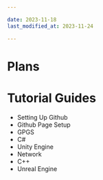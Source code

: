 ```yaml
---

date: 2023-11-18
last_modified_at: 2023-11-24

---
```


# Plans


# Tutorial Guides
- Setting Up Github
- Github Page Setup
- GPGS
- C#
- Unity Engine
- Network
- C++
- Unreal Engine




